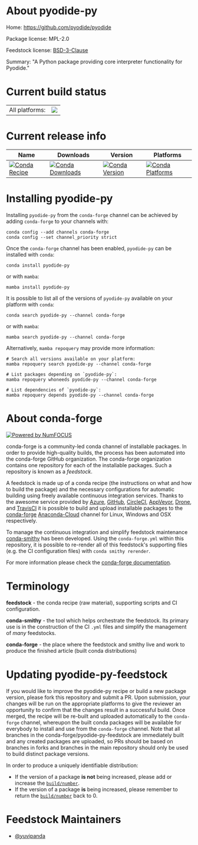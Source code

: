 About pyodide-py
================

Home: https://github.com/pyodide/pyodide

Package license: MPL-2.0

Feedstock license: [BSD-3-Clause](https://github.com/conda-forge/pyodide-py-feedstock/blob/main/LICENSE.txt)

Summary: "A Python package providing core interpreter functionality for Pyodide."

Current build status
====================


<table><tr><td>All platforms:</td>
    <td>
      <a href="https://dev.azure.com/conda-forge/feedstock-builds/_build/latest?definitionId=17838&branchName=main">
        <img src="https://dev.azure.com/conda-forge/feedstock-builds/_apis/build/status/pyodide-py-feedstock?branchName=main">
      </a>
    </td>
  </tr>
</table>

Current release info
====================

| Name | Downloads | Version | Platforms |
| --- | --- | --- | --- |
| [![Conda Recipe](https://img.shields.io/badge/recipe-pyodide--py-green.svg)](https://anaconda.org/conda-forge/pyodide-py) | [![Conda Downloads](https://img.shields.io/conda/dn/conda-forge/pyodide-py.svg)](https://anaconda.org/conda-forge/pyodide-py) | [![Conda Version](https://img.shields.io/conda/vn/conda-forge/pyodide-py.svg)](https://anaconda.org/conda-forge/pyodide-py) | [![Conda Platforms](https://img.shields.io/conda/pn/conda-forge/pyodide-py.svg)](https://anaconda.org/conda-forge/pyodide-py) |

Installing pyodide-py
=====================

Installing `pyodide-py` from the `conda-forge` channel can be achieved by adding `conda-forge` to your channels with:

```
conda config --add channels conda-forge
conda config --set channel_priority strict
```

Once the `conda-forge` channel has been enabled, `pyodide-py` can be installed with `conda`:

```
conda install pyodide-py
```

or with `mamba`:

```
mamba install pyodide-py
```

It is possible to list all of the versions of `pyodide-py` available on your platform with `conda`:

```
conda search pyodide-py --channel conda-forge
```

or with `mamba`:

```
mamba search pyodide-py --channel conda-forge
```

Alternatively, `mamba repoquery` may provide more information:

```
# Search all versions available on your platform:
mamba repoquery search pyodide-py --channel conda-forge

# List packages depending on `pyodide-py`:
mamba repoquery whoneeds pyodide-py --channel conda-forge

# List dependencies of `pyodide-py`:
mamba repoquery depends pyodide-py --channel conda-forge
```


About conda-forge
=================

[![Powered by
NumFOCUS](https://img.shields.io/badge/powered%20by-NumFOCUS-orange.svg?style=flat&colorA=E1523D&colorB=007D8A)](https://numfocus.org)

conda-forge is a community-led conda channel of installable packages.
In order to provide high-quality builds, the process has been automated into the
conda-forge GitHub organization. The conda-forge organization contains one repository
for each of the installable packages. Such a repository is known as a *feedstock*.

A feedstock is made up of a conda recipe (the instructions on what and how to build
the package) and the necessary configurations for automatic building using freely
available continuous integration services. Thanks to the awesome service provided by
[Azure](https://azure.microsoft.com/en-us/services/devops/), [GitHub](https://github.com/),
[CircleCI](https://circleci.com/), [AppVeyor](https://www.appveyor.com/),
[Drone](https://cloud.drone.io/welcome), and [TravisCI](https://travis-ci.com/)
it is possible to build and upload installable packages to the
[conda-forge](https://anaconda.org/conda-forge) [Anaconda-Cloud](https://anaconda.org/)
channel for Linux, Windows and OSX respectively.

To manage the continuous integration and simplify feedstock maintenance
[conda-smithy](https://github.com/conda-forge/conda-smithy) has been developed.
Using the ``conda-forge.yml`` within this repository, it is possible to re-render all of
this feedstock's supporting files (e.g. the CI configuration files) with ``conda smithy rerender``.

For more information please check the [conda-forge documentation](https://conda-forge.org/docs/).

Terminology
===========

**feedstock** - the conda recipe (raw material), supporting scripts and CI configuration.

**conda-smithy** - the tool which helps orchestrate the feedstock.
                   Its primary use is in the construction of the CI ``.yml`` files
                   and simplify the management of *many* feedstocks.

**conda-forge** - the place where the feedstock and smithy live and work to
                  produce the finished article (built conda distributions)


Updating pyodide-py-feedstock
=============================

If you would like to improve the pyodide-py recipe or build a new
package version, please fork this repository and submit a PR. Upon submission,
your changes will be run on the appropriate platforms to give the reviewer an
opportunity to confirm that the changes result in a successful build. Once
merged, the recipe will be re-built and uploaded automatically to the
`conda-forge` channel, whereupon the built conda packages will be available for
everybody to install and use from the `conda-forge` channel.
Note that all branches in the conda-forge/pyodide-py-feedstock are
immediately built and any created packages are uploaded, so PRs should be based
on branches in forks and branches in the main repository should only be used to
build distinct package versions.

In order to produce a uniquely identifiable distribution:
 * If the version of a package **is not** being increased, please add or increase
   the [``build/number``](https://docs.conda.io/projects/conda-build/en/latest/resources/define-metadata.html#build-number-and-string).
 * If the version of a package **is** being increased, please remember to return
   the [``build/number``](https://docs.conda.io/projects/conda-build/en/latest/resources/define-metadata.html#build-number-and-string)
   back to 0.

Feedstock Maintainers
=====================

* [@yuvipanda](https://github.com/yuvipanda/)

